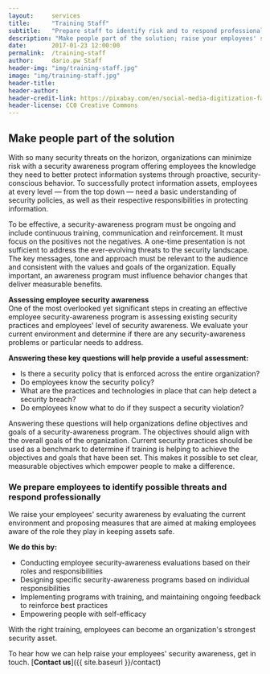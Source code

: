 ```yaml
---
layout:     services
title:      "Training Staff"
subtitle:   "Prepare staff to identify risk and to respond professionally."
description: "Make people part of the solution; raise your employees' security awareness. With the right training, employees become an organization's strongest security asset."
date:       2017-01-23 12:00:00
permalink:  /training-staff
author:     dario.pw Staff
header-img: "img/training-staff.jpg"
image: "img/training-staff.jpg"
header-title:
header-author:
header-credit-link: https://pixabay.com/en/social-media-digitization-faces-2528410/
header-license: CC0 Creative Commons
---
```


## Make people part of the solution
With so many security threats on the horizon, organizations can minimize risk with a security awareness program offering employees the knowledge they need to better protect information systems through proactive, security-conscious behavior. To successfully protect information assets, employees at every level — from the top down — need a basic understanding of security policies, as well as their respective responsibilities in protecting information.

To be effective, a security-awareness program must be ongoing and include continuous training, communication and reinforcement. It must focus on the positives not the negatives. A one-time presentation is not sufficient to address the ever-evolving threats to the security landscape. The key messages, tone and approach must be relevant to the audience and consistent with the values and goals of the organization. Equally important, an awareness program must influence behavior changes that deliver measurable benefits.

**Assessing employee security awareness**  
One of the most overlooked yet significant steps in creating an effective employee security-awareness program is assessing existing security practices and employees' level of security awareness. We evaluate your current environment and determine if there are any security-awareness problems or particular needs to address.  

**Answering these key questions will help provide a useful assessment:**
* Is there a security policy that is enforced across the entire organization?
* Do employees know the security policy?
* What are the practices and technologies in place that can help detect a security breach?
* Do employees know what to do if they suspect a security violation?

Answering these questions will help organizations define objectives and goals of a security-awareness program. The objectives should align with the overall goals of the organization. Current security practices should be used as a benchmark to determine if training is helping to achieve the objectives and goals that have been set. This makes it possible to set clear, measurable objectives which empower people to make a difference.

### We prepare employees to identify possible threats and respond professionally
We raise your employees' security awareness by evaluating the current environment and proposing measures that are aimed at making employees aware of the role they play in keeping assets safe.

**We do this by:**
* Conducting employee security-awareness evaluations based on their roles and responsibilities
* Designing specific security-awareness programs based on individual responsibilities
* Implementing programs with training, and maintaining ongoing feedback to reinforce best practices
* Empowering people with self-efficacy

With the right training, employees can become an organization's strongest security asset.

To hear how we can help raise your employees' security awareness, get in touch. [**Contact us**]({{ site.baseurl }}/contact)

